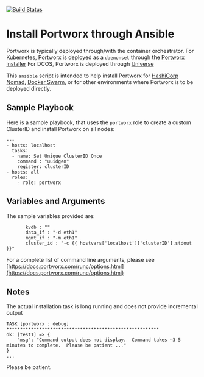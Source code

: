 [![Build Status](https://travis-ci.org/portworx/ansible-portworx-defaults.svg?branch=master)](https://travis-ci.org/portworx/ansible-portworx-defaults)
# Install Portworx through Ansible

Portworx is typically deployed through/with the container orchestrator.
For Kubernetes, Portworx is deployed as a `daemonset` through the 
[Portworx installer](https://install.portworx.com/)
For DCOS, Portworx is deployed through [Universe](https://docs.portworx.com/scheduler/mesosphere-dcos/install.html)

This `ansible` script is intended to help install Portworx
for [HashiCorp Nomad](https://www.nomadproject.io/), [Docker Swarm](https://docs.docker.com/engine/swarm/),
or for other environments where Portworx is to be deployed directly.

## Sample Playbook

Here is a sample playbook, that uses the `portworx` role
to create a custom ClusterID and install Portworx on all nodes:
```
---
- hosts: localhost
  tasks:
  - name: Set Unique ClusterID Once
    command : "uuidgen"
    register: clusterID
- hosts: all
  roles:
    - role: portworx
```

## Variables and Arguments

The sample variables provided are:
```
       kvdb : ""
       data_if : "-d eth1"
       mgmt_if : "-m eth1"
       cluster_id : "-c {{ hostvars['localhost']['clusterID'].stdout }}"
```

For a complete list of command line arguments, please see [https://docs.portworx.com/runc/options.html](https://docs.portworx.com/runc/options.html)

## Notes

The actual installation task is long running and does not provide incremental output

```
TASK [portworx : debug] ********************************************************
ok: [test1] => {
    "msg": "Command output does not display.  Command takes ~3-5 minutes to complete.  Please be patient ..."
}
...
```

Please be patient.
